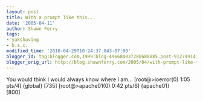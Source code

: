 ```yaml
---
layout: post
title: With a prompt like this...
date: '2005-04-11'
author: Shawn Ferry
tags:
- yakshaving
- b.s.c.
modified_time: '2010-04-29T10:24:37.043-07:00'
blogger_id: tag:blogger.com,1999:blog-496684037280688885.post-9127491417491316282
blogger_orig_url: http://blog.shawnferry.com/2005/04/with-prompt-like-this.html
---
```


You would think I would always know where I am... [root@&gt;ioerror(0) 1:05  
pts/4] {global} [735] [root@&gt;apache01(0) 0:42 pts/6] {apache01}  
[800]  

